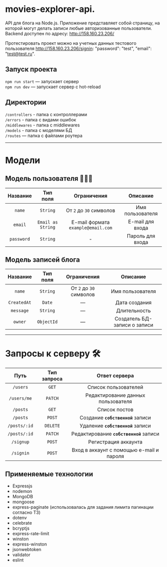 # movies-explorer-api.
API для блога на Node.js. Приложение представляет собой страницу, на которой могут делать записи любые авторизованные пользователи.
Backend доступен по адресу: http://158.160.23.206/

Протестировать проект можно на учетных данных тестового пользователя http://158.160.23.206/signin:
      "password": "test",
      "email": "test@test.ru".

## Запуск проекта

`npm run start` — запускает сервер   
`npm run dev` — запускает сервер с hot-reload

## Директории

`/controllers` - папка с контроллерами  
`/errors` - папка с видами ошибок  
`/middlewares` - папка с middlewares  
`/models` - папка с моделями БД  
`/routes` — папка с файлами роутера  

---

# Модели
## Модель пользователя 🙋🏻‍♂️

|  Название  |     Тип поля      |            Ограничения             |     Описание     |
| :--------: | :---------------: | :--------------------------------: | :--------------: |
|   `name`   |     `String`      |      От `2` до `30` символов       | Имя пользователя |
|  `email`   | `Email as String` | E-mail формата `example@email.com` | E-mail для входа |
| `password` |     `String`      |                 -                  | Пароль для входа |


## Модель записей блога
|   Название    |     Тип поля     |               Ограничения               |           Описание            |
| :-----------: | :--------------: | :-------------------------------------: | :---------------------------: |
|   `name`      |     `String`     |  От `2` до `30` символов                |      Имя пользователя         |
|  `CreatedAt`  |    `Date`        |                    —                    |           Дата создания       |
|  `message`    |     `String`     |                    —                    |         Длительность          |
|    `owner`    |    `ObjectId`    |                    —                    | Создатель БД-записи о записи  |


---

# Запросы к серверу 🛠
|        Путь        | Тип запроса |                  Ответ сервера                   |
| :----------------: | :---------: | :----------------------------------------------: |
|     `/users`       |    `GET`    |  Список пользователей                            |
|     `/users/me`    |    `PATCH`  |  Редактирование данных пользователя              |
|     `/posts`       |    `GET`    |  Список постов                                   |
|     `/posts`       |   `POST`    |   Создание **`собственной`** записи              |
|    `/posts/:id`    |  `DELETE`   |   Удаление **`собственной`** записи              |
|    `/posts/:id`    |  `PATCH`    |   Редактирование **`собственной`** записи        |
|     `/signup`      |   `POST`    |               Регистрация аккаунта               |
|     `/signin`      |   `POST`    |     Вход в аккаунт с помощью e-mail и пароля     |
  
## Применяемые технологии 

* Expressjs
* nodemon
* MongoDB
* mongoose
* express-paginate (использовалась для задания лимита пагинации согласно ТЗ)
* dotenv
* celebrate
* bcryptjs
* express-rate-limit
* winston
* express-winston
* jsonwebtoken
* validator
* eslint
